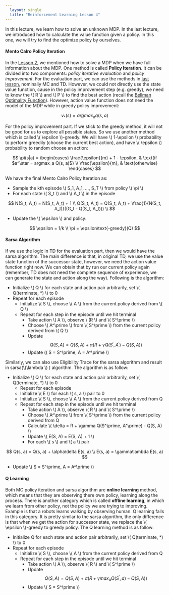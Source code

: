 ```yaml
---
  layout: single
  title: "Reinforcement Learning Lesson 4"
---
```

In this lecture, we learn how to solve an unknown MDP. In the last lecture, we introduced how to calculate the value function given a policy. In this one, we will try to find the optimize policy by ourselves.

#### Mento Calro Policy Iteration
In the [Lesson 2](http://pyemma.github.io/posts/Reinforcement-Learning-Lesson-2), we mentioned how to solve a MDP when we have full information about the MDP. One method is called **Policy Iteration**. It can be divided into two components: *policy iterative evaluation* and *policy improvement*. For the evaluation part, we can use the methods in [last lesson](http://pyemma.github.io/posts/Reinforcement-Learning-Lesson-3), nominally MC and TD. However, we could not directly use the state value function, cause in the policy improvement step (e.g. greedy), we need to know the \\( R \\) and \\( P \\) to find the best action (recall the [Bellman Optimality Function](http://pyemma.github.io/posts/Reinforcement-Learning-Lesson-1)). However, action value function does not need the model of the MDP while in greedy policy improvement:

$$
v_*(s) = argmax_a q(s, a)
$$

For the policy improvement part. If we stick to the greedy method, it will not be good for us to explore all possible states. So we use another method which is called \\( \epsilon \\)-greedy. We will have \\( 1-\epsilon \\) probability to perform greedily (choose the current best action), and have \\( \epsilon \\) probability to random choose an action:

$$
\pi(s|a) = \begin{cases}
\frac{\epsilon}{m} + 1 - \epsilon, & \text{if $a^\star = argmax_a Q(s, a)$} \\
\frac{\epsilon}{m}, & \text{otherwise}
\end{cases}
$$

We have the final Mento Calro Policy Iteration as:
* Sample the kth episode \\( S_1, A_1, ..., S_T \\) from policy  \\( \pi \\)
* For each state \\( S_t \\) and \\( A_t \\) in the episode

$$
N(S_t, A_t) = N(S_t, A_t) + 1 \\
Q(S_t, A_t) = Q(S_t, A_t) + \frac{1}{N(S_t, A_t)}((G_t - Q(S_t, A_t))) \\
$$

* Update the \\( \epsilon \\) and policy:

$$
\epsilon = 1/k \\
\pi = \epsilon\text{-greedy}(Q)
$$

#### Sarsa Algorithm
If we use the logic in TD for the evaluation part, then we would have the sarsa algorithm. The main difference is that, in original TD, we use the value state function of the successor state, however, we need the action value function right now. We can obtain that by run our current policy again (remember, TD does not need the complete sequence of experience, we can generate the state and action along the way). Following is the algorithm:
* Initialize \\( Q \\) for each state and action pair arbitrarily, set \\( Q(terminate, *) \\) to 0
* Repeat for each episode
  * Initialize \\( S \\), choose \\( A \\) from the current policy derived from \\( Q \\)
  * Repeat for each step in the episode until we hit terminal
    * Take action \\( A \\), observe \\ (R \\) and \\( S^\prime \\)
    * Choose \\( A^\prime \\) from \\( S^\prime \\) from the current policy derived from \\( Q \\)
    * Update $$Q(S, A) = Q(S, A) + \alpha(R + \gamma Q(S^\prime, A^\prime) - Q(S, A))$$
    * Update \(( S = S^\prime, A = A^\prime \\)

Similarly, we can also use Eligibility Trace for the sarsa algorithm and result in sarsa(\\(\lambda \\) ) algorithm. The algorithm is as follow:
* Initialize \\( Q \\) for each state and action pair arbitrarily, set \\( Q(terminate, *) \\) to 0
  * Repeat for each episode
  * Initialize \\( E \\) for each \\( s, a \\) pair to 0
  * Initialize \\( S \\), choose \\( A \\) from the current policy derived from Q
  * Repeat for each step in the episode until we hit terminal
    * Take action \\( A \\), observe \\( R \\) and \\( S^\prime \\)
    * Choose \\( A^\prime \\) from \\( S^\prime \\) from the current policy derived from Q
    * Calculate \\( \delta = R + \gamma Q(S^\prime, A^\prime) - Q(S, A) \\)
    * Update \\( E(S, A) = E(S, A) + 1 \\)
    * For each \\( s \\) and \\( a \\) pair

$$
Q(s, a) = Q(s, a) + \alpha\delta E(s, a) \\
E(s, a) = \gamma\lambda E(s, a)
$$

* Update \\( S = S^\prime, A = A^\prime \\)

#### Q Learning
Both MC policy iteration and sarsa algorithm are **online learning** method, which means that they are observing there own policy, learning along the process. There is another category which is called **offline learning**, in which we learn from other policy, not the policy we are trying to improving. Example is that a robots learns walking by observing human. Q learning falls in this category. It is pretty similar to the sarsa algorithm, the only difference is that when we get the action for successor state, we replace the \\( \epsilon \\)-greedy to greedy policy. The Q learning method is as follow:
* Initialize Q for each state and action pair arbitrarily, set \\( Q(terminate, *) \\) to 0
* Repeat for each episode
  * Initialize \\( S \\), choose \\( A \\) from the current policy derived from Q
  * Repeat for each step in the episode until we hit terminal
    * Take action \\( A \\), observe \\( R \\) and \\( S^\prime \\)
    * Update $$Q(S, A) = Q(S, A) + \alpha(R + \gamma max_a Q(S^\prime, a) - Q(S, A))$$
    * Update \\( S = S^\prime \\)

